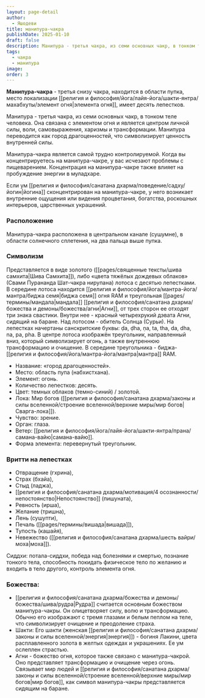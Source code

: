 ```yaml
---
layout: page-detail
author:
  - Яшодеви
title: манипура-чакра
publishDate: 2025-01-10
draft: false
description: Манипура - третья чакра, из семи основных чакр, в тонком теле человека. Она связана с элементом огня и является центром личной силы, воли, самовыражения, харизмы и трансформации.
tags:
  - чакра
  - манипура
image: 
order: 3
---
```

**Манипура-чакра** - третья снизу чакра, находится в области пупка, место локализации [[религия и философия/йога/лайя-йога/шакти-янтра/махабхуты/элемент огня|элемента огня]], имеет десять лепестков.

Манипура - третья чакра, из семи основных чакр, в тонком теле человека. Она связана с элементом огня и является центром личной силы, воли, самовыражения, харизмы и трансформации. Манипура переводится как город драгоценностей, что символизирует ценность внутренней силы.

Манипура-чакра является самой трудно контролируемой. Когда вы концентрируетесь на манипура-чакре, у вас исчезают проблемы с пищеварением. Концентрация на манипура-чакре также влияет на пробуждение энергии в муладхаре. 

Если ум [[религия и философия/санатана дхарма/поведение/садху/йогин|йогина]] сконцентрирован на манипура-чакре, у него возникает внутренние ощущения или видения процветания, богатства, роскошных интерьеров, царственных украшений.

### Расположение

Манипура-чакра расположена в центральном канале (сушумне), в области солнечного сплетения, на два пальца выше пупка.

### Символизм

Представляется в виде золотого ([[pages/священные тексты/шива самхита|Шива Самхита]]), либо «цвета тяжёлых дождевых облаков» (Свами Пурананда Шат-чакра нирупана) лотоса с десятью лепестками. В середине лотоса находится [[религия и философия/йога/мантра-йога/мантра/биджа семя|биджа семя]] огня RAM и треугольная [[pages/термины/мандала|мандала]] [[религия и философия/санатана дхарма/божества и демоны/божества/агни|Агни]], от трех сторон ее отходят три знака свастики. Внутри нее - красный четырехрукий дэвата Агни, сидящий на баране.  Над лотосом - обитель Солнца (Сурьи). На лепестках начертаны санскритские буквы: ḍa, ḍha, ṇa, ta, tha, da, dha, na, pa, pha. В центре лотоса изображён треугольник, направленный вниз, который символизирует огонь, а также внутреннюю трансформацию и очищение. В середине треугольника - биджа-[[религия и философия/йога/мантра-йога/мантра|мантра]] RAM. 

- Название: «город драгоценностей». 
- Место: область пупа (набхистхана). 
- Элемент: огонь. 
- Количество лепестков: десять. 
- Цвет: темных облаков (темно-синий) / золотой. 
- Лока: Мир богов ([[религия и философия/санатана дхарма/законы и силы вселенной/строение вселенной/верхние миры/мир богов|Сварга-лока]]). 
- Чувство: зрение. 
- Орган: глаза. 
- Ветер: [[религия и философия/йога/лайя-йога/шакти-янтра/прана/самана-вайю|самана-вайю]]. 
- Форма элемента: перевернутый треугольник. 

### Вритти на лепестках
- Отвращение (гхрина),
- Страх (бхайа),
- Стыд (ладжа), 
- [[религия и философия/санатана дхарма/мотивация/4 осознанности/непостоянство|Непостоянство]] (пишуната), 
- Ревность (ирша), 
- Желание (тришна), 
- Лень (сушупти), 
- Печаль ([[pages/термины/вишада|вишада]]), 
- Тупость (кашайя), 
- Невежество ([[религия и философия/санатана дхарма/шесть вайри/моха|моха]]). 

Сиддхи: потала-сиддхи, победа над болезнями и смертью, познание тонкого тела, способность покидать физическое тело по желанию и входить в тело другого, контроль элемента огня.

### Божества: 

- [[религия и философия/санатана дхарма/божества и демоны/божества/шива/рудра|Рудра]] считается основным божеством манипура-чакры. Он олицетворяет силу, волю и трансформацию. Обычно его изображают с тремя глазами и белым пеплом на теле, что символизирует очищение и преодоление страха.
- Шакти: Его шакти (женская [[религия и философия/санатана дхарма/законы и силы вселенной/энергия|энергия]]) - богиня Лакини, цвета расплавленного золота в желтых одеждах и украшениях. Ее ум ослеплен страстью. 
- Агни - божество огня, которое также связано с манипура-чакрой. Оно представляет трансформацию и очищение через огонь. Связывает мир людей и [[религия и философия/санатана дхарма/законы и силы вселенной/строение вселенной/верхние миры/мир богов|мир богов]], как символ манипура-чакры представляется сидящим на баране.
